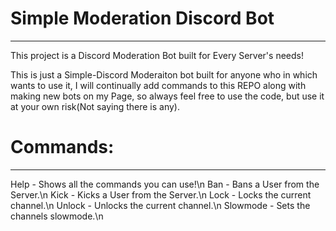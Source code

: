 # Simple Moderation Discord Bot
------
This project is a Discord Moderation Bot built for Every Server's needs!




This is just a Simple-Discord Moderaiton bot built for anyone who in which wants to use it, I will continually add commands to this REPO along with making new bots on my Page, so always feel free to use the code, but use it at your own risk(Not saying there is any).

# Commands:
------
Help - Shows all the commands you can use!\n
Ban - Bans a User from the Server.\n
Kick - Kicks a User from the Server.\n
Lock - Locks the current channel.\n
Unlock - Unlocks the current channel.\n
Slowmode - Sets the channels slowmode.\n

